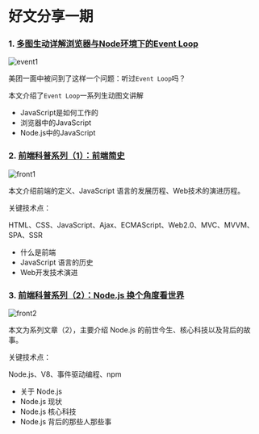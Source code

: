 # 好文分享一期
### 1. [多图生动详解浏览器与Node环境下的Event Loop](https://mp.weixin.qq.com/s?__biz=MzUxNzk1MjQ0Ng==&mid=2247488369&idx=1&sn=31af3f0d6bd664b330b23b89f48dc37e&chksm=f99115a0cee69cb6302ed0b172dd987f03078040b9618a575de12967cfb5c94d6741fd0ea441&mpshare=1&scene=24&srcid=112555fITJShuotmK6Ezatm9&sharer_sharetime=1606268182068&sharer_shareid=84ae739fd610c12080ec5cb9ece6b184#rd)

![event1](https://mmbiz.qpic.cn/sz_mmbiz_gif/gMvNo9rxo42qoOxa41AgA690chczxV2dkycS87fWLDra8clv2nZLt6003ib8A6pfnrJ65KER9jnNTmiaqFFGmyRQ/640)

美团一面中被问到了这样一个问题：听过`Event Loop`吗？

本文介绍了`Event Loop`一系列生动图文讲解

- JavaScript是如何工作的
- 浏览器中的JavaScript
- Node.js中的JavaScript

### 2. [前端科普系列（1）：前端简史](https://mp.weixin.qq.com/s?__biz=MzIyNDU2NTc5Mw==&mid=2247489182&idx=1&sn=390475e516be61a78a13fceda54f2e58&chksm=e80c59d0df7bd0c69ca82bbd068f8c9c34aacb0cdc7c77fdb399233f659eb5c7340a04bd95ba)

![front1](http://file.uzykj.com/4166b730-baac-1b4d-32e1-90d9ed031e64.png)

本文介绍前端的定义、JavaScript 语言的发展历程、Web技术的演进历程。

关键技术点：

HTML、CSS、JavaScript、Ajax、ECMAScript、Web2.0、MVC、MVVM、SPA、SSR

- 什么是前端
- JavaScript 语言的历史
- Web开发技术演进

### 3. [前端科普系列（2）：Node.js 换个角度看世界](https://mp.weixin.qq.com/s/To4FsSlctVp5fktCR4giRg)

![front2](http://file.uzykj.com/ec4c4fa6-9b49-cadc-af8e-e2a5e7bebdaf.png)

本文为系列文章（2），主要介绍 Node.js 的前世今生、核心科技以及背后的故事。

关键技术点：

Node.js、V8、事件驱动编程、npm

- 关于 Node.js
- Node.js 现状
- Node.js 核心科技
- Node.js 背后的那些人那些事

